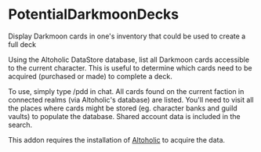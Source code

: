 # PotentialDarkmoonDecks
Display Darkmoon cards in one's inventory that could be used to create a full deck

Using the Altoholic DataStore database, list all Darkmoon cards
accessible to the current character. This is useful to determine which
cards need to be acquired (purchased or made) to complete a deck.

To use, simply type /pdd in chat. All cards found on the current
faction in connected realms (via Altoholic's database) are listed.
You'll need to visit all the places where cards might be stored (eg.
character banks and guild vaults) to populate the database. Shared
account data is included in the search.

This addon requires the installation of
[Altoholic](https://www.curseforge.com/wow/addons/altoholic) to
acquire the data.
